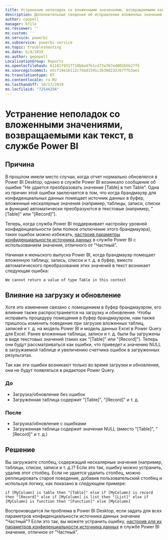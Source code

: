 ```yaml
---
title: Устранение неполадок со вложенными значениями, возвращаемыми как текст, в службе Power BI
description: Дополнительные сведения об исправлении вложенных значений, преобразуемых в строку при использовании неподходящих параметров конфиденциальности источника данных
author: cpopell
manager: kfile
ms.reviewer: ''
ms.custom: ''
ms.service: powerbi
ms.subservice: powerbi-service
ms.topic: troubleshooting
ms.date: 6/4/2019
ms.author: gepopell
LocalizationGroup: Reports
ms.openlocfilehash: 61181f9317718b6a4fb1cd73a767e4002b5b27f5
ms.sourcegitcommit: e5cf19e16112c7dad1591c3b38d232267ffb3ae1
ms.translationtype: HT
ms.contentlocale: ru-RU
ms.lasthandoff: 10/17/2019
ms.locfileid: "72544256"
---
```

# <a name="troubleshooting-nested-values-returned-as-text-in-power-bi-service"></a>Устранение неполадок со вложенными значениями, возвращаемыми как текст, в службе Power BI

## <a name="cause"></a>Причина

В прошлом имели место случаи, когда отчет нормально обновлялся в Power BI Desktop, однако в службе Power BI возникало сообщение об ошибке "Не удается преобразовать значение [Table] в тип Table". Одна из причин этой ошибки заключается в том, что когда брандмауэр для конфиденциальных данных помещает источник данных в буфер, вложенные нескалярные значения (например, таблицы, записи, списки и функции) автоматически преобразуются в текстовые (например, "[Table]" или "[Record]").

Теперь, когда служба Power BI поддерживает настройку уровней конфиденциальности (или полное отключение этого брандмауэра), таких ошибок можно избежать, [настроив параметры конфиденциальности источника данных](https://powerbi.microsoft.com/en-us/blog/privacy-levels-for-cloud-data-sources/) в службе Power BI с использованием значения, отличного от "Частный".

Начиная и июньского выпуска Power BI, когда брандмауэр помещает вложенную таблицу, запись, список и т. д. в буфер, вместо автоматического преобразования этих значений в текст возникает следующая ошибка: 

`We cannot return a value of type Table in this context`

## <a name="effect-on-loadrefresh"></a>Влияние на загрузку и обновление

Хотя это изменение связано с помещением в буфер брандмауэром, его влияние также распространяется на загрузку и обновление. Чтобы исправить процедуру помещения в буфер брандмауэром, нам также пришлось изменить поведение при загрузке вложенных таблиц, записей и т. д. на модель Power BI и модель данных Excel в Power Query для Excel. Ранее вложенные таблицы, записи и т. д. были бы загружены в виде текстовых значений (таких как "[Table]" или "[Record]"). Теперь они будут рассматриваться как ошибки, что приведет к значению NULL в загружаемой таблице и увеличению счетчика ошибок в загруженных результатах.

Так как эти ошибки возникают только во время загрузки и обновления, они не будут появляться в редакторе Power Query.

### <a name="before"></a>До

- Загрузка/обновление без ошибок
- Загруженная таблица содержит "[Table]", "[Record]" и т. д.
 

### <a name="after"></a>После

- Загрузка/обновление с ошибками
- Загруженная таблица содержит значения NULL (вместо "[Table]", "[Record]" и т. д.)
 

## <a name="resolution"></a>Решение

Вы загружаете столбец, содержащий нескалярные значения (например, таблицы, списки, записи и т. д.)?
Если это так, ошибку можно устранить, удалив этот столбец.
Если не удается удалить столбец, можно реплицировать старое поведение, добавив пользовательский столбец и используя логику, как показано в следующем примере:

`if [MyColumn] is table then "[Table]" else if [MyColumn] is record then "[Record]" else if [MyColumn] is list then "[List]" else if [MyColumn] is function then "[Function]" else [MyColumn]`

Воспроизводится ли проблема в Power BI Desktop, если задать для всех параметров конфиденциальности источника данных значение "Частный"?
Если это так, вы можете устранить ошибку, [настроив для их параметров конфиденциальности источника данных](https://powerbi.microsoft.com/en-us/blog/privacy-levels-for-cloud-data-sources/) в службе Power BI значение, отличное от "Частный".
